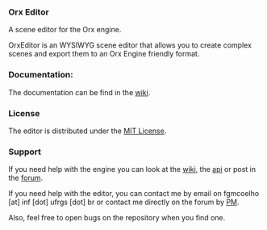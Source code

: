 ### Orx Editor
A scene editor for the Orx engine.

OrxEditor is an WYSIWYG scene editor that allows you to create complex scenes and export them to an Orx Engine friendly format.

### Documentation:

The documentation can be find in the [wiki](https://github.com/fgmcoelho/orxEditor/wiki).

### License

The editor is distributed under the [MIT License](http://en.wikipedia.org/wiki/MIT_License).

### Support

If you need help with the engine you can look at the [wiki](http://orx-project.org/wiki/), the [api](http://orx-project.org/orx/doc/html/) or post in the [forum](http://orx-project.org/forum).

If you need help with the editor, you can contact me by email on fgmcoelho [at] inf [dot] ufrgs [dot] br or contact me directly on the forum by [PM](http://orx-project.org/forum?func=fbprofile&task=showprf&userid=1632).

Also, feel free to open bugs on the repository when you find one.
